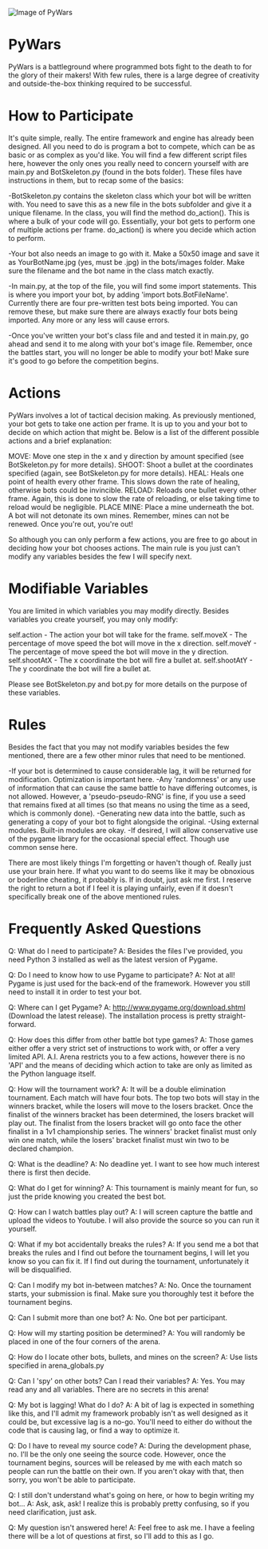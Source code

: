 ![Image of PyWars](https://raw.githubusercontent.com/kurtjd/pywars/master/screenshot.png)

PyWars
=======================
PyWars is a battleground where programmed bots fight to the death to for the glory of their makers! With few rules, there is a large degree of creativity and outside-the-box thinking required to be successful.


How to Participate
===================
It's quite simple, really. The entire framework and engine has already been designed. All you need to do is program a bot to compete, which can be as basic or as complex as you'd like. You will find a few different script files here, however the only ones you really need to concern yourself with are main.py and BotSkeleton.py (found in the bots folder). These files have instructions in them, but to recap some of the basics:

-BotSkeleton.py contains the skeleton class which your bot will be written with. You need to save this as a new file in the bots subfolder and give it a unique filename. In the class, you will find the method do_action(). This is where a bulk of your code will go. Essentially, your bot gets to perform one of multiple actions per frame. do_action() is where you decide which action to perform.

-Your bot also needs an image to go with it. Make a 50x50 image and save it as YourBotName.jpg (yes, must be .jpg) in the bots/images folder. Make sure the filename and the bot name in the class match exactly.

-In main.py, at the top of the file, you will find some import statements. This is where you import your bot, by adding 'import bots.BotFileName'. Currently there are four pre-written test bots being imported. You can remove these, but make sure there are always exactly four bots being imported. Any more or any less will cause errors.

-Once you've written your bot's class file and and tested it in main.py, go ahead and send it to me along with your bot's image file. Remember, once the battles start, you will no longer be able to modify your bot! Make sure it's good to go before the competition begins.


Actions
=======
PyWars involves a lot of tactical decision making. As previously mentioned, your bot gets to take one action per frame. It is up to you and your bot to decide on which action that might be. Below is a list of the different possible actions and a brief explanation:

MOVE:       Move one step in the x and y direction by amount specified (see BotSkeleton.py for more details).
SHOOT:      Shoot a bullet at the coordinates specified (again, see BotSkeleton.py for more details).
HEAL:       Heals one point of health every other frame. This slows down the rate of healing, otherwise bots could be invincible.
RELOAD:     Reloads one bullet every other frame. Again, this is done to slow the rate of reloading, or else taking time to reload would be negligible.
PLACE MINE: Place a mine underneath the bot. A bot will not detonate its own mines. Remember, mines can not be renewed. Once you're out, you're out!

So although you can only perform a few actions, you are free to go about in deciding how your bot chooses actions. The main rule is you just can't modify any variables besides the few I will specify next.


Modifiable Variables
====================
You are limited in which variables you may modify directly. Besides variables you create yourself, you may only modify:

self.action - The action your bot will take for the frame.
self.moveX - The percentage of move speed the bot will move in the x direction.
self.moveY - The percentage of move speed the bot will move in the y direction.
self.shootAtX - The x coordinate the bot will fire a bullet at.
self.shootAtY - The y coordinate the bot will fire a bullet at.

Please see BotSkeleton.py and bot.py for more details on the purpose of these variables.


Rules
=====
Besides the fact that you may not modify variables besides the few mentioned, there are a few other minor rules that need to be mentioned.

-If your bot is determined to cause considerable lag, it will be returned for modification. Optimization is important here.
-Any 'randomness' or any use of information that can cause the same battle to have differing outcomes, is not allowed. However, a 'pseudo-pseudo-RNG' is fine, if you use a seed that remains fixed at all times (so that means no using the time as a seed, which is commonly done).
-Generating new data into the battle, such as generating a copy of your bot to fight alongside the original.
-Using external modules. Built-in modules are okay.
-If desired, I will allow conservative use of the pygame library for the occasional special effect. Though use common sense here.

There are most likely things I'm forgetting or haven't though of. Really just use your brain here. If what you want to do seems like it may be obnoxious or boderline cheating, it probably is. If in doubt, just ask me first. I reserve the right to return a bot if I feel it is playing unfairly, even if it doesn't specifically break one of the above mentioned rules.


Frequently Asked Questions
==========================
Q: What do I need to participate?
A: Besides the files I've provided, you need Python 3 installed as well as the latest version of Pygame.

Q: Do I need to know how to use Pygame to participate?
A: Not at all! Pygame is just used for the back-end of the framework. However you still need to install it in order to test your bot.

Q: Where can I get Pygame?
A: http://www.pygame.org/download.shtml (Download the latest release). The installation process is pretty straight-forward.

Q: How does this differ from other battle bot type games?
A: Those games either offer a very strict set of instructions to work with, or offer a very limited API. A.I. Arena restricts you to a few actions, however there is no 'API' and the means of deciding which action to take are only as limited as the Python language itself.

Q: How will the tournament work?
A: It will be a double elimination tournament. Each match will have four bots. The top two bots will stay in the winners bracket, while the losers will move to the losers bracket. Once the finalist of the winners bracket has been determined, the losers bracket will play out. The finalist from the losers bracket will go onto face the other finalist in a 1v1 championship series. The winners' bracket finalist must only win one match, while the losers' bracket finalist must win two to be declared champion.

Q: What is the deadline?
A: No deadline yet. I want to see how much interest there is first then decide.

Q: What do I get for winning?
A: This tournament is mainly meant for fun, so just the pride knowing you created the best bot.

Q: How can I watch battles play out?
A: I will screen capture the battle and upload the videos to Youtube. I will also provide the source so you can run it yourself.

Q: What if my bot accidentally breaks the rules?
A: If you send me a bot that breaks the rules and I find out before the tournament begins, I will let you know so you can fix it. If I find out during the tournament, unfortunately it will be disqualified.

Q: Can I modify my bot in-between matches?
A: No. Once the tournament starts, your submission is final. Make sure you thoroughly test it before the tournament begins.

Q: Can I submit more than one bot?
A: No. One bot per participant.

Q: How will my starting position be determined?
A: You will randomly be placed in one of the four corners of the arena.

Q: How do I locate other bots, bullets, and mines on the screen?
A: Use lists specified in arena_globals.py

Q: Can I 'spy' on other bots? Can I read their variables?
A: Yes. You may read any and all variables. There are no secrets in this arena!

Q: My bot is lagging! What do I do?
A: A bit of lag is expected in something like this, and I'll admit my framework probably isn't as well designed as it could be, but excessive lag is a no-go. You'll need to either do without the code that is causing lag, or find a way to optimize it.

Q: Do I have to reveal my source code?
A: During the development phase, no. I'll be the only one seeing the source code. However, once the tournament begins, sources will be released by me with each match so people can run the battle on their own. If you aren't okay with that, then sorry, you won't be able to participate.

Q: I still don't understand what's going on here, or how to begin writing my bot...
A: Ask, ask, ask! I realize this is probably pretty confusing, so if you need clarification, just ask.

Q: My question isn't answered here!
A: Feel free to ask me. I have a feeling there will be a lot of questions at first, so I'll add to this as I go.

